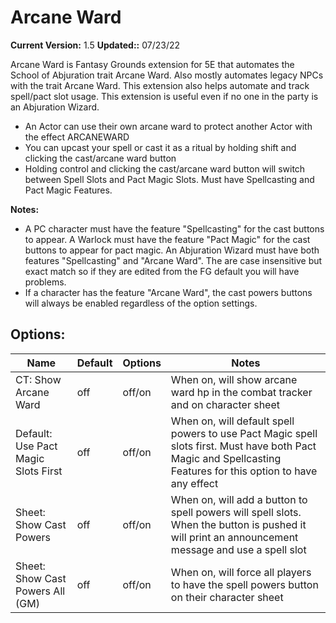 # Arcane Ward

**Current Version:** 1.5
**Updated::** 07/23/22

Arcane Ward is Fantasy Grounds extension for 5E that automates the School of Abjuration trait Arcane Ward. Also mostly automates legacy NPCs with the trait Arcane Ward. This extension also helps automate and track spell/pact slot usage. This extension is useful even if no one in the party is an Abjuration Wizard.

- An Actor can use their own arcane ward to protect another Actor with the effect ARCANEWARD
- You can upcast your spell or cast it as a ritual by holding shift and clicking the cast/arcane ward button
- Holding control and clicking the cast/arcane ward button will switch between Spell Slots and Pact Magic Slots. Must have Spellcasting and Pact Magic Features.

**Notes:**
- A PC character must have the feature "Spellcasting" for the cast buttons to appear. A Warlock must have the feature "Pact Magic" for the cast buttons to appear for pact magic. An Abjuration Wizard must have both features "Spellcasting" and "Arcane Ward". The are case insensitive but exact match so if they are edited from the FG default you will have problems.
- If a character has the feature "Arcane Ward", the cast powers buttons will always be enabled regardless of the option settings.
## Options:
| Name| Default | Options | Notes |
|---|---|---|---|
|CT: Show Arcane Ward| off| off/on| When on, will show arcane ward hp in the combat tracker and on character sheet|
|Default: Use Pact Magic Slots First| off| off/on| When on, will default spell powers to use Pact Magic spell slots first. Must have both Pact Magic and Spellcasting Features for this option to have any effect|
|Sheet: Show Cast Powers| off| off/on| When on, will add a button to spell powers will spell slots. When the button is pushed it will print an announcement message and use a spell slot|
|Sheet: Show Cast Powers All (GM)| off| off/on| When on, will force all players to have the spell powers button on their character sheet|
